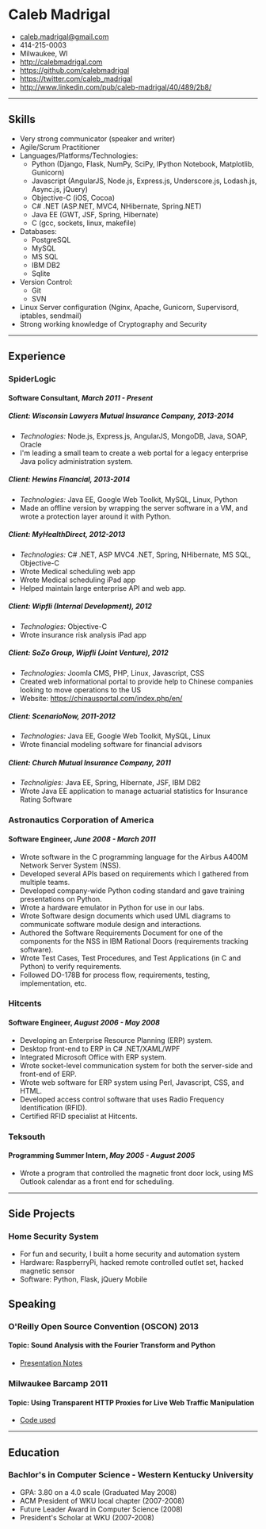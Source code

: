 # Caleb Madrigal

* caleb.madrigal@gmail.com
* 414-215-0003
* Milwaukee, WI
* <http://calebmadrigal.com>
* <https://github.com/calebmadrigal>
* <https://twitter.com/caleb_madrigal>
* <http://www.linkedin.com/pub/caleb-madrigal/40/489/2b8/>

---

## Skills

* Very strong communicator (speaker and writer)
* Agile/Scrum Practitioner
* Languages/Platforms/Technologies:
    - Python (Django, Flask, NumPy, SciPy, IPython Notebook, Matplotlib, Gunicorn)
    - Javascript (AngularJS, Node.js, Express.js, Underscore.js, Lodash.js, Async.js, jQuery)
    - Objective-C (iOS, Cocoa)
    - C# .NET (ASP.NET, MVC4, NHibernate, Spring.NET)
    - Java EE (GWT, JSF, Spring, Hibernate)
    - C (gcc, sockets, linux, makefile)
* Databases:
    - PostgreSQL
    - MySQL
    - MS SQL
    - IBM DB2
    - Sqlite
* Version Control:
    - Git
    - SVN
* Linux Server configuration (Nginx, Apache, Gunicorn, Supervisord, iptables, sendmail)
* Strong working knowledge of Cryptography and Security

---

## Experience

### SpiderLogic
#### Software Consultant, *March 2011 - Present*

##### Client: Wisconsin Lawyers Mutual Insurance Company, 2013-2014

* *Technologies:* Node.js, Express.js, AngularJS, MongoDB, Java, SOAP, Oracle
* I'm leading a small team to create a web portal for a legacy enterprise Java policy administration system.

##### Client: Hewins Financial, 2013-2014

* *Technologies:* Java EE, Google Web Toolkit, MySQL, Linux, Python
* Made an offline version by wrapping the server software in a VM, and wrote a protection layer around it with Python.

##### Client: MyHealthDirect, 2012-2013

* *Technologies:* C# .NET, ASP MVC4 .NET, Spring, NHibernate, MS SQL, Objective-C
* Wrote Medical scheduling web app
* Wrote Medical scheduling iPad app
* Helped maintain large enterprise API and web app.

##### Client: Wipfli (Internal Development), 2012

* *Technologies:* Objective-C
* Wrote insurance risk analysis iPad app

##### Client: SoZo Group, Wipfli (Joint Venture), 2012

* *Technologies:* Joomla CMS, PHP, Linux, Javascript, CSS
* Created web informational portal to provide help to Chinese companies looking to move operations to the US
* Website: <https://chinausportal.com/index.php/en/>

##### Client: ScenarioNow, 2011-2012

* *Technologies:* Java EE, Google Web Toolkit, MySQL, Linux
* Wrote financial modeling software for financial advisors

##### Client: Church Mutual Insurance Company, 2011

* *Technoligies:* Java EE, Spring, Hibernate, JSF, IBM DB2
* Wrote Java EE application to manage actuarial statistics for Insurance Rating Software


### Astronautics Corporation of America
#### Software Engineer, *June 2008 - March 2011*

* Wrote software in the C programming language for the Airbus A400M Network Server System (NSS).
* Developed several APIs based on requirements which I gathered from multiple teams.
* Developed company-wide Python coding standard and gave training presentations on Python.
* Wrote a hardware emulator in Python for use in our labs.
* Wrote Software design documents which used UML diagrams to communicate software module design and interactions.
* Authored the Software Requirements Document for one of the components for the NSS in IBM Rational Doors (requirements tracking software).
* Wrote Test Cases, Test Procedures, and Test Applications (in C and Python) to verify requirements.
* Followed DO-178B for process flow, requirements, testing, implementation, etc.

### Hitcents
#### Software Engineer, *August 2006 - May 2008*

* Developing an Enterprise Resource Planning (ERP) system.
* Desktop front-end to ERP in C# .NET/XAML/WPF
* Integrated Microsoft Office with ERP system.
* Wrote socket-level communication system for both the server-side and front-end of ERP.
* Wrote web software for ERP system using Perl, Javascript, CSS, and HTML.
* Developed access control software that uses Radio Frequency Identification (RFID).
* Certified RFID specialist at Hitcents.

### Teksouth
#### Programming Summer Intern, *May 2005 - August 2005*

* Wrote a program that controlled the magnetic front door lock, using MS Outlook calendar as a front end for scheduling.

---

## Side Projects

### Home Security System

* For fun and security, I built a home security and automation system
* Hardware: RaspberryPi, hacked remote controlled outlet set, hacked magnetic sensor
* Software: Python, Flask, jQuery Mobile



## Speaking

### O'Reilly Open Source Convention (OSCON) 2013
#### Topic: Sound Analysis with the Fourier Transform and Python
* [Presentation Notes](https://github.com/calebmadrigal/FourierTalkOSCON)

### Milwaukee Barcamp 2011
#### Topic: Using Transparent HTTP Proxies for Live Web Traffic Manipulation
* [Code used](https://github.com/calebmadrigal/PythonScripts/blob/master/networking/httpproxyserver.py)

---

## Education

### Bachlor's in Computer Science - Western Kentucky University

* GPA: 3.80 on a 4.0 scale (Graduated May 2008)
* ACM President of WKU local chapter (2007-2008)
* Future Leader Award in Computer Science (2008)
* President's Scholar at WKU (2007-2008)


